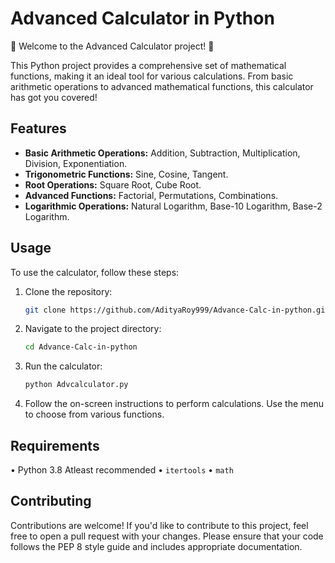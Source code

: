 # Advanced Calculator in Python

🧮 Welcome to the Advanced Calculator project! 🧮

This Python project provides a comprehensive set of mathematical functions, making it an ideal tool for various calculations. From basic arithmetic operations to advanced mathematical functions, this calculator has got you covered!

## Features

- **Basic Arithmetic Operations:** Addition, Subtraction, Multiplication, Division, Exponentiation.
- **Trigonometric Functions:** Sine, Cosine, Tangent.
- **Root Operations:** Square Root, Cube Root.
- **Advanced Functions:** Factorial, Permutations, Combinations.
- **Logarithmic Operations:** Natural Logarithm, Base-10 Logarithm, Base-2 Logarithm.

## Usage

To use the calculator, follow these steps:

1. Clone the repository:

   ```bash
   git clone https://github.com/AdityaRoy999/Advance-Calc-in-python.git
   ```
2. Navigate to the project directory:
   ```bash
   cd Advance-Calc-in-python
   ```
3. Run the calculator:
   ```bash
   python Advcalculator.py
   ```
4. Follow the on-screen instructions to perform calculations. Use the menu to choose from various functions.
## Requirements
• Python 3.8 Atleast recommended
• `itertools`
• `math`

## Contributing
Contributions are welcome! If you'd like to contribute to this project, feel free to open a pull request with your changes. Please ensure that your code follows the PEP 8 
style guide and includes appropriate documentation.
